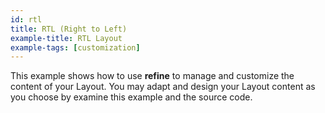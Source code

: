 ```yaml
---
id: rtl
title: RTL (Right to Left)
example-title: RTL Layout
example-tags: [customization]
---
```


This example shows how to use **refine** to manage and customize the content of your Layout. You may adapt and design your Layout content as you choose by examine this example and the source code.

<CodeSandboxExample path="customization-rtl" />

